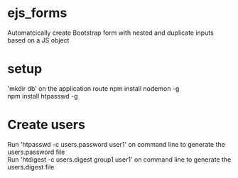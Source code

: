 # ejs_forms
Automatcically create Bootstrap form with nested and duplicate inputs based on a JS object  

# setup
'mkdir db' on the application route
npm install nodemon -g  
npm install htpasswd -g

# Create users
Run 'htpasswd -c users.password user1' on command line to generate the users.password file  
Run 'htdigest -c users.digest group1 user1' on command line to generate the users.digest file
